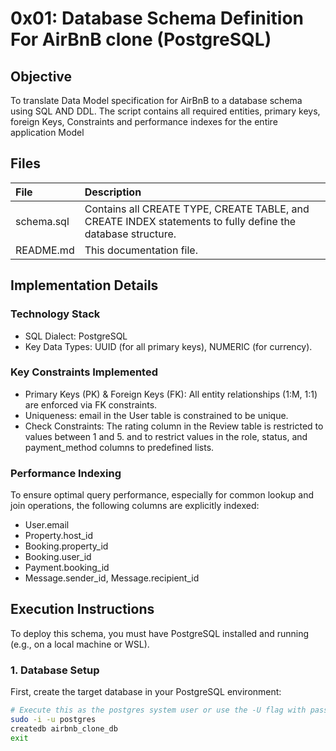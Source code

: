 # 0x01: Database Schema Definition For AirBnB clone (PostgreSQL)

## Objective 
To translate Data Model specification for AirBnB to a database schema using SQL AND DDL. The script
contains all required entities, primary keys, foreign Keys, Constraints and performance indexes for the entire application Model

## Files

| File | Description |
| :--- | :--- |
| schema.sql | Contains all CREATE TYPE, CREATE TABLE, and CREATE INDEX statements to fully define the database structure. |
| README.md | This documentation file. |


## Implementation Details

### Technology Stack

* SQL Dialect: PostgreSQL
* Key Data Types: UUID (for all primary keys), NUMERIC (for currency).

### Key Constraints Implemented

* Primary Keys (PK) & Foreign Keys (FK): All entity relationships (1:M, 1:1) are enforced via FK constraints.
* Uniqueness: email in the User table is constrained to be unique.
* Check Constraints: The rating column in the Review table is restricted to values between 1 and 5.
and to restrict values in the role, status, and payment_method columns to predefined lists.

### Performance Indexing

To ensure optimal query performance, especially for common lookup and join operations, the following columns are explicitly indexed:

* User.email
* Property.host_id
* Booking.property_id
* Booking.user_id
* Payment.booking_id
* Message.sender_id, Message.recipient_id

##  Execution Instructions

To deploy this schema, you must have PostgreSQL installed and running (e.g., on a local machine or WSL).

### 1. Database Setup

First, create the target database in your PostgreSQL environment:

```bash
# Execute this as the postgres system user or use the -U flag with password
sudo -i -u postgres
createdb airbnb_clone_db
exit